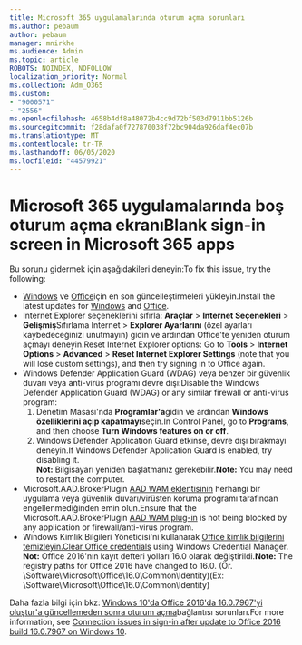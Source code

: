 ```yaml
---
title: Microsoft 365 uygulamalarında oturum açma sorunları
ms.author: pebaum
author: pebaum
manager: mnirkhe
ms.audience: Admin
ms.topic: article
ROBOTS: NOINDEX, NOFOLLOW
localization_priority: Normal
ms.collection: Adm_O365
ms.custom:
- "9000571"
- "2556"
ms.openlocfilehash: 4658b4df8a48072b4cc9d72bf503d7911bb5126b
ms.sourcegitcommit: f28dafa0f727870038f72bc904da926daf4ec07b
ms.translationtype: MT
ms.contentlocale: tr-TR
ms.lasthandoff: 06/05/2020
ms.locfileid: "44579921"
---
```

# <a name="blank-sign-in-screen-in-microsoft-365-apps"></a><span data-ttu-id="ece3d-102">Microsoft 365 uygulamalarında boş oturum açma ekranı</span><span class="sxs-lookup"><span data-stu-id="ece3d-102">Blank sign-in screen in Microsoft 365 apps</span></span>

<span data-ttu-id="ece3d-103">Bu sorunu gidermek için aşağıdakileri deneyin:</span><span class="sxs-lookup"><span data-stu-id="ece3d-103">To fix this issue, try the following:</span></span>
- <span data-ttu-id="ece3d-104">[Windows](https://support.microsoft.com/help/4027667/windows-10-update) ve [Office](https://support.office.com/article/update-office-and-your-computer-with-microsoft-update-2ab296f3-7f03-43a2-8e50-46de917611c5)için en son güncelleştirmeleri yükleyin.</span><span class="sxs-lookup"><span data-stu-id="ece3d-104">Install the latest updates for [Windows](https://support.microsoft.com/help/4027667/windows-10-update) and [Office](https://support.office.com/article/update-office-and-your-computer-with-microsoft-update-2ab296f3-7f03-43a2-8e50-46de917611c5).</span></span>
- <span data-ttu-id="ece3d-105">Internet Explorer seçeneklerini sıfırla: **Araçlar**  >  **Internet Seçenekleri**  >  **Gelişmiş**Sıfırlama Internet  >  **Explorer Ayarlarını** (özel ayarları kaybedeceğinizi unutmayın) gidin ve ardından Office'te yeniden oturum açmayı deneyin.</span><span class="sxs-lookup"><span data-stu-id="ece3d-105">Reset Internet Explorer options: Go to **Tools** > **Internet Options** > **Advanced** > **Reset Internet Explorer Settings** (note that you will lose custom settings), and then try signing in to Office again.</span></span>
- <span data-ttu-id="ece3d-106">Windows Defender Application Guard (WDAG) veya benzer bir güvenlik duvarı veya anti-virüs programı devre dışı:</span><span class="sxs-lookup"><span data-stu-id="ece3d-106">Disable the Windows Defender Application Guard (WDAG) or any similar firewall or anti-virus program:</span></span>
    1. <span data-ttu-id="ece3d-107">Denetim Masası'nda **Programlar'a**gidin ve ardından **Windows özelliklerini açıp kapatmayı**seçin.</span><span class="sxs-lookup"><span data-stu-id="ece3d-107">In Control Panel, go to **Programs**, and then choose **Turn Windows features on or off**.</span></span>
    2. <span data-ttu-id="ece3d-108">Windows Defender Application Guard etkinse, devre dışı bırakmayı deneyin.</span><span class="sxs-lookup"><span data-stu-id="ece3d-108">If Windows Defender Application Guard is enabled, try disabling it.</span></span><br/>
    <span data-ttu-id="ece3d-109">**Not:** Bilgisayarı yeniden başlatmanız gerekebilir.</span><span class="sxs-lookup"><span data-stu-id="ece3d-109">**Note:** You may need to restart the computer.</span></span>
- <span data-ttu-id="ece3d-110">Microsoft.AAD.BrokerPlugin [AAD WAM eklentisinin](https://docs.microsoft.com/office365/troubleshoot/administration/connection-issue-when-sign-in-office-2016#symptom-1) herhangi bir uygulama veya güvenlik duvarı/virüsten koruma programı tarafından engellenmediğinden emin olun.</span><span class="sxs-lookup"><span data-stu-id="ece3d-110">Ensure that the Microsoft.AAD.BrokerPlugin [AAD WAM plug-in](https://docs.microsoft.com/office365/troubleshoot/administration/connection-issue-when-sign-in-office-2016#symptom-1) is not being blocked by any application or firewall/anti-virus program.</span></span>
- <span data-ttu-id="ece3d-111">Windows Kimlik Bilgileri Yöneticisi'ni kullanarak [Office kimlik bilgilerini temizleyin.](https://docs.microsoft.com/office/troubleshoot/error-messages/another-account-already-signed-in#step-3-clear-cached-credentials-on-the-computer)</span><span class="sxs-lookup"><span data-stu-id="ece3d-111">[Clear Office credentials](https://docs.microsoft.com/office/troubleshoot/error-messages/another-account-already-signed-in#step-3-clear-cached-credentials-on-the-computer) using Windows Credential Manager.</span></span><br/>
    <span data-ttu-id="ece3d-112">**Not:** Office 2016'nın kayıt defteri yolları 16.0 olarak değiştirildi.</span><span class="sxs-lookup"><span data-stu-id="ece3d-112">**Note:** The registry paths for Office 2016 have changed to 16.0.</span></span> <span data-ttu-id="ece3d-113">(Ör. \Software\Microsoft\Office\16.0\Common\Identity\)</span><span class="sxs-lookup"><span data-stu-id="ece3d-113">(Ex: \Software\Microsoft\Office\16.0\Common\Identity\)</span></span>

<span data-ttu-id="ece3d-114">Daha fazla bilgi için bkz: [Windows 10'da Office 2016'da 16.0.7967'yi oluştur'a güncellemeden sonra oturum açma](https://docs.microsoft.com/office365/troubleshoot/administration/connection-issue-when-sign-in-office-2016)bağlantısı sorunları.</span><span class="sxs-lookup"><span data-stu-id="ece3d-114">For more information, see [Connection issues in sign-in after update to Office 2016 build 16.0.7967 on Windows 10](https://docs.microsoft.com/office365/troubleshoot/administration/connection-issue-when-sign-in-office-2016).</span></span>